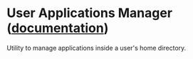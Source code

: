 
# User Applications Manager ([documentation](https://pythoncliapplications.gitlab.io/CLIApplicationsManager/includes/UserApplicationsManager/index.html))

Utility to manage applications inside a user's home directory.
